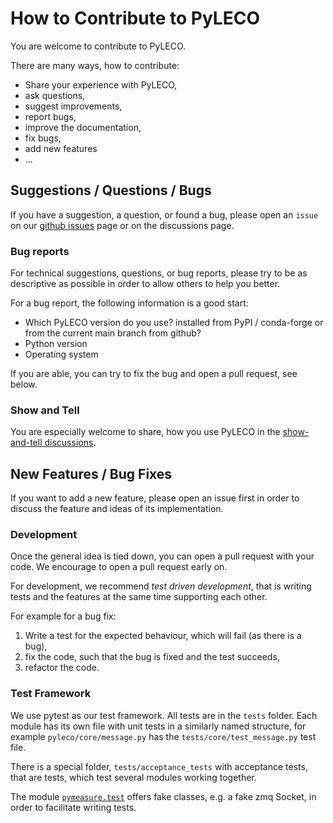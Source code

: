 # How to Contribute to PyLECO

You are welcome to contribute to PyLECO.

There are many ways, how to contribute:
- Share your experience with PyLECO,
- ask questions,
- suggest improvements,
- report bugs,
- improve the documentation,
- fix bugs,
- add new features
- ...


## Suggestions / Questions / Bugs

If you have a suggestion, a question, or found a bug, please open an `issue` on our [github issues](https://github.com/pymeasure/pyleco/issues) page or on the discussions page.

### Bug reports

For technical suggestions, questions, or bug reports, please try to be as descriptive as possible in order to allow others to help you better.

For a bug report, the following information is a good start:
- Which PyLECO version do you use? installed from PyPI / conda-forge or from the current main branch from github?
- Python version
- Operating system

If you are able, you can try to fix the bug and open a pull request, see below.

### Show and Tell

You are especially welcome to share, how you use PyLECO in the [show-and-tell discussions](https://github.com/pymeasure/pyleco/discussions/categories/show-and-tell).


## New Features / Bug Fixes

If you want to add a new feature, please open an issue first in order to discuss the feature and ideas of its implementation.

### Development

Once the general idea is tied down, you can open a pull request with your code.
We encourage to open a pull request early on.

For development, we recommend _test driven development_, that is writing tests and the features at the same time supporting each other.

For example for a bug fix:
1. Write a test for the expected behaviour, which will fail (as there is a bug),
2. fix the code, such that the bug is fixed and the test succeeds,
3. refactor the code.

### Test Framework

We use pytest as our test framework.
All tests are in the `tests` folder.
Each module has its own file with unit tests in a similarly named structure, for example `pyleco/core/message.py` has the `tests/core/test_message.py` test file.

There is a special folder, `tests/acceptance_tests` with acceptance tests, that are tests, which test several modules working together.

The module [`pymeasure.test`](pyleco/test.py) offers fake classes, e.g. a fake zmq Socket, in order to facilitate writing tests.
